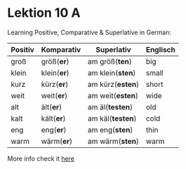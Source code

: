 <h1>Lektion 10 A</h1>

<p> Learning Positive, Comparative & Superlative in German:</p>

| Positiv | Komparativ | Superlativ | Englisch
| ---  | ---  | --- | ---
| groß | größ(**er**) | am größ(**ten**) | big
| klein | klein(**er**) | am klein(**sten**) | small
| kurz | kürz(**er**) | am kürz(**esten**) | short
| weit | weit(**er**) | am weit(**esten**)  | wide
| alt | ält(**er**) | am äl(**testen**) | old
| kalt | kält(**er**) | am käl(**testen**) | cold
| eng | eng(**er**) | am eng(**sten**) | thin
| warm | wärm(**er**) | am wärm(**sten**) | warm


<p>  More info check it <a  href= "https://www.wasdas.com/a2-german-course/adjectives-comparative-superlative" >here  </a>   </p>
